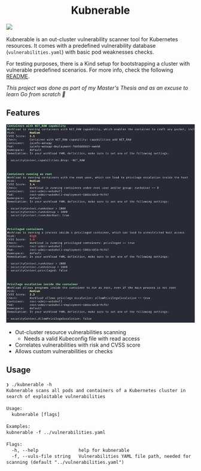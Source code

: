 <h1 align="center">
  Kubnerable 
</h1>

<a href="https://goreportcard.com/report/github.com/javiln8/kubnerable"><img src="https://goreportcard.com/badge/github.com/javiln8/kubnerable"></a>


Kubnerable is an out-cluster vulnerability scanner tool for Kubernetes resources. It comes with a predefined vulnerability 
database (`vulnerabilities.yaml`) with basic pod weaknesses checks.

For testing purposes, there is a Kind setup for bootstrapping a cluster with vulnerable predefined scenarios. For more info,
check the following [README](kubnerable_cluster/README.md).

*This project was done as part of my Master's Thesis and as an excuse to learn Go from scratch 🐹*

## Features
![Kubnerable Execution](images/execution_example.png)
* Out-cluster resource vulnerabilities scanning
  * Needs a valid Kubeconfig file with read access
* Correlates vulnerabilities with risk and CVSS score
* Allows custom vulnerabilities or checks

## Usage
```
❯ ./kubnerable -h
Kubnerable scans all pods and containers of a Kubernetes cluster in search of exploitable vulnerabilities

Usage:
  kubnerable [flags]

Examples:
kubnerable -f ../vulnerabilities.yaml

Flags:
  -h, --help               help for kubnerable
  -f, --vuls-file string   Vulnerabilities YAML file path, needed for scanning (default "../vulnerabilities.yaml")
```
